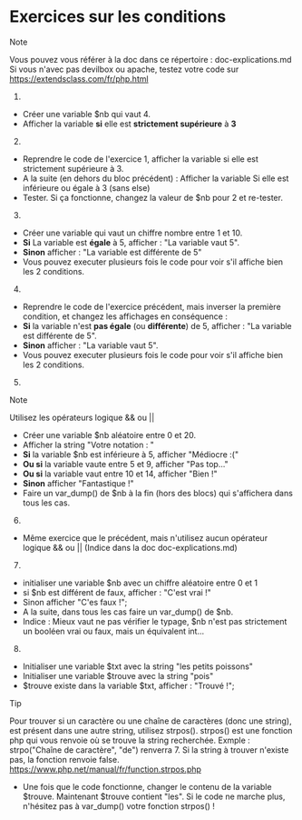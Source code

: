 # Exercices sur les conditions
> [!NOTE]
> Vous pouvez vous référer à la doc dans ce répertoire : doc-explications.md
> Si vous n'avec pas devilbox ou apache, testez votre code sur https://extendsclass.com/fr/php.html

1)
- Créer une variable $nb qui vaut 4.
- Afficher la variable **si** elle est **strictement supérieure** à **3**

2)
- Reprendre le code de l'exercice 1, afficher la variable si elle est strictement supérieure à 3.
- A la suite (en dehors du bloc précédent) : Afficher la variable Si elle est inférieure ou égale à 3 (sans else)
- Tester. Si ça fonctionne, changez la valeur de $nb pour 2 et re-tester.

3)
- Créer une variable qui vaut un chiffre nombre entre 1 et 10.
- **Si** La variable est **égale** à 5, afficher : "La variable vaut 5".
- **Sinon** afficher : "La variable est différente de 5"
- Vous pouvez executer plusieurs fois le code pour voir s'il affiche bien les 2 conditions.

4)
- Reprendre le code de l'exercice précédent, mais inverser la première condition, et changez les affichages en conséquence :
- **Si** la variable n'est **pas égale** (ou **différente**) de 5, afficher : "La variable est différente de 5".
- **Sinon** afficher : "La variable vaut 5".
- Vous pouvez executer plusieurs fois le code pour voir s'il affiche bien les 2 conditions.

5)
> [!NOTE]
> Utilisez les opérateurs logique && ou ||

- Créer une variable $nb aléatoire entre 0 et 20.
- Afficher la string "Votre notation : "
- **Si** la variable $nb est inférieure à 5, afficher "Médiocre :("
- **Ou si** la variable vaute entre 5 et 9, afficher "Pas top..."
- **Ou si** la variable vaut entre 10 et 14, afficher "Bien !"
- **Sinon** afficher "Fantastique !"
- Faire un var_dump() de $nb à la fin (hors des blocs) qui s'affichera dans tous les cas.

6)
- Même exercice que le précédent, mais n'utilisez aucun opérateur logique && ou || (Indice dans la doc doc-explications.md)

7)
- initialiser une variable $nb avec un chiffre aléatoire entre 0 et 1
- si $nb est différent de faux, afficher : "C'est vrai !"
- Sinon afficher "C'es faux !";
- A la suite, dans tous les cas faire un var_dump() de $nb.
- Indice : Mieux vaut ne pas vérifier le typage, $nb n'est pas strictement un booléen vrai ou faux, mais un équivalent int...

8)
- Initialiser une variable $txt avec la string "les petits poissons"
- Initialiser une variable $trouve avec la string "pois"
- $trouve existe dans la variable $txt, afficher : "Trouvé !";
> [!TIP]
> Pour trouver si un caractère ou une chaîne de caractères (donc une string), est présent dans une autre string, utilisez strpos().
> strpos() est une fonction php qui vous renvoie où se trouve la string recherchée.
> Exmple : strpo("Chaîne de caractère", "de") renverra 7. Si la string à trouver n'existe pas, la fonction renvoie false.
> https://www.php.net/manual/fr/function.strpos.php
- Une fois que le code fonctionne, changer le contenu de la variable $trouve. Maintenant $trouve contient "les". Si le code ne marche plus, n'hésitez pas à var_dump() votre fonction strpos() !